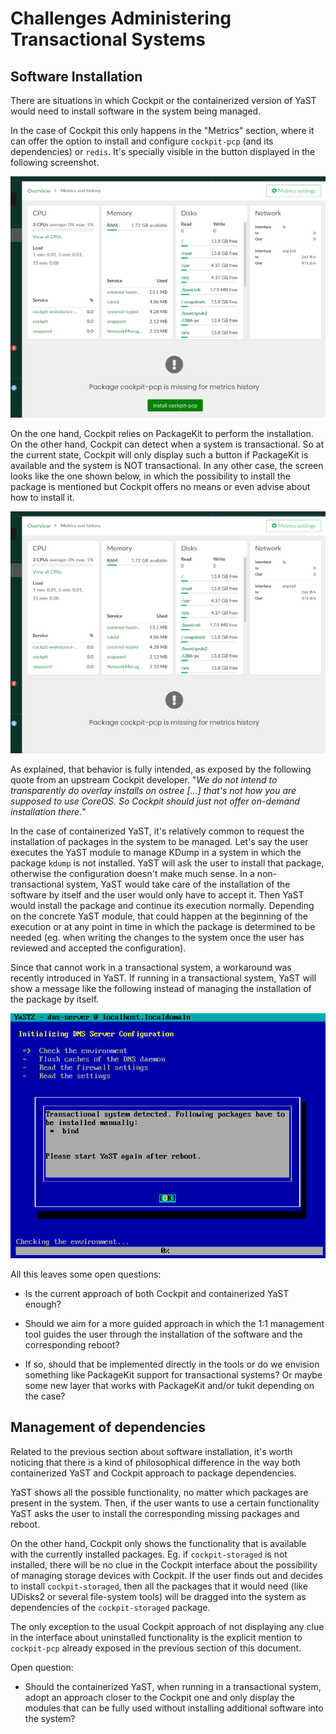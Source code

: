 # Challenges Administering Transactional Systems

## Software Installation

There are situations in which Cockpit or the containerized version of YaST would need to install
software in the system being managed.

In the case of Cockpit this only happens in the "Metrics" section, where it can offer the option to
install and configure `cockpit-pcp` (and its dependencies) or `redis`. It's specially visible in the
button displayed in the following screenshot.

![Cockpit Metrics in a non-transactional system](img/metrics-non-transactional.png)

On the one hand, Cockpit relies on PackageKit to perform the installation. On the other hand,
Cockpit can detect when a system is transactional. So at the current state, Cockpit will only
display such a button if PackageKit is available and the system is NOT transactional. In any other
case, the screen looks like the one shown below, in which the possibility to install the package is
mentioned but Cockpit offers no means or even advise about how to install it.

![Cockpit Metrics in a transactional system](img/metrics-transactional.png)

As explained, that behavior is fully intended, as exposed by the following quote from an upstream
Cockpit developer. "_We do not intend to transparently do overlay installs on ostree [...] that's
not how you are supposed to use CoreOS. So Cockpit should just not offer on-demand installation
there._"

In the case of containerized YaST, it's relatively common to request the installation of packages in
the system to be managed. Let's say the user executes the YaST module to manage KDump in a system in
which the package `kdump` is not installed. YaST will ask the user to install that package,
otherwise the configuration doesn't make much sense. In a non-transactional system, YaST would take
care of the installation of the software by itself and the user would only have to accept it. Then
YaST would install the package and continue its execution normally. Depending on the concrete YaST
module, that could happen at the beginning of the execution or at any point in time in which the
package is determined to be needed (eg. when writing the changes to the system once the user has
reviewed and accepted the configuration).

Since that cannot work in a transactional system, a workaround was recently introduced in YaST. If
running in a transactional system, YaST will show a message like the following instead of managing
the installation of the package by itself.

![YaST in a transactional system](img/yast-dns-server-transactional.png)

All this leaves some open questions:

- Is the current approach of both Cockpit and containerized YaST enough?

- Should we aim for a more guided approach in which the 1:1 management tool guides the user through
  the installation of the software and the corresponding reboot?

- If so, should that be implemented directly in the tools or do we envision something like PackageKit
  support for transactional systems? Or maybe some new layer that works with PackageKit and/or tukit
  depending on the case?

## Management of dependencies

Related to the previous section about software installation, it's worth noticing that there is a
kind of philosophical difference in the way both containerized YaST and Cockpit approach to package
dependencies.

YaST shows all the possible functionality, no matter which packages are present in the system.
Then, if the user wants to use a certain functionality YaST asks the user to install the
corresponding missing packages and reboot.

On the other hand, Cockpit only shows the functionality that is available with the currently
installed packages. Eg. if `cockpit-storaged` is not installed, there will be no clue in the Cockpit
interface about the possibility of managing storage devices with Cockpit. If the user finds out and
decides to install `cockpit-storaged`, then all the packages that it would need (like UDisks2 or
several file-system tools) will be dragged into the system as dependencies of the `cockpit-storaged`
package.

The only exception to the usual Cockpit approach of not displaying any clue in the interface about
uninstalled functionality is the explicit mention to `cockpit-pcp` already exposed in the previous
section of this document.

Open question:

- Should the containerized YaST, when running in a transactional system, adopt an approach closer to
  the Cockpit one and only display the modules that can be fully used without installing additional
  software into the system?
